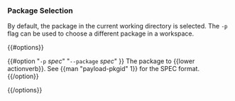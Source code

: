 ### Package Selection

By default, the package in the current working directory is selected. The `-p`
flag can be used to choose a different package in a workspace.

{{#options}}

{{#option "`-p` _spec_" "`--package` _spec_" }}
The package to {{lower actionverb}}. See {{man "payload-pkgid" 1}} for the SPEC
format.
{{/option}}

{{/options}}
